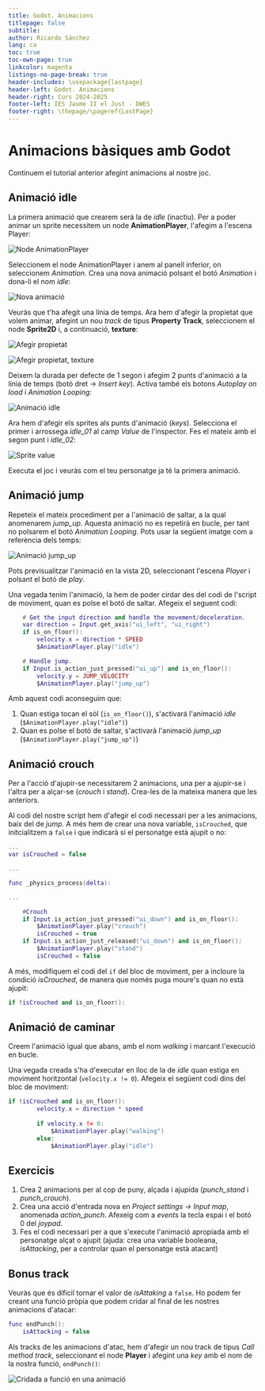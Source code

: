 ```yaml
---
title: Godot. Animacions
titlepage: false
subtitle: 
author: Ricardo Sánchez
lang: ca
toc: true
toc-own-page: true
linkcolor: magenta
listings-no-page-break: true
header-includes: \usepackage{lastpage}
header-left: Godot. Animacions
header-right: Curs 2024-2025
footer-left: IES Jaume II el Just - DWES
footer-right: \thepage/\pageref{LastPage}
---
```


# Animacions bàsiques amb Godot

Continuem el tutorial anterior afegint animacions al nostre joc.

## Animació idle

La primera animació que crearem será la de *idle* (inactiu). Per a poder animar un sprite necessitem un node **AnimationPlayer**, l'afegim a l'escena Player:

![Node AnimationPlayer](images/animationplayer_node.png)

Seleccionem el node AnimationPlayer  i anem al panell inferior, on seleccionem *Animation*. Crea una nova animació polsant el botó *Animation* i dona-li el nom *idle*:

![Nova animació](images/new_animation.png)

Veuràs que t'ha afegit una línia de temps. Ara hem d'afegir la propietat que volem animar, afegint un nou *track* de tipus **Property Track**, seleccionem el node **Sprite2D** i, a continuació, **texture**:

![Afegir propietat](images/add_property.png)

![Afegir propietat, texture](images/sprite2d_texture.png)

Deixem la durada per defecte de 1 segon i afegim 2 punts d'animació a la línia de temps (botó dret -> *Insert key*). Activa també els botons *Autoplay on load* i *Animation Looping*:

![Animació idle](images/animation_idle.png)

Ara hem d'afegir els sprites als punts d'animació (*keys*). Selecciona el primer i arrossega *idle_01* al camp *Value* de l'inspector. Fes el mateix amb el segon punt i *idle_02*:

![Sprite value](images/sprite_value.png)

Executa el joc i veuràs com el teu personatge ja té la primera animació.

## Animació jump

Repeteix el mateix procediment per a l'animació de saltar, a la qual anomenarem *jump_up*. Aquesta animació no es repetirà en bucle, per tant no polsarem el botó *Animation Looping*. Pots usar la següent imatge com a referència dels temps:

![Animació jump_up](images/animation_jump.png)

Pots previsualitzar l'animació en la vista 2D, seleccionant l'escena *Player* i polsant el botó de *play*.

Una vegada tenim l'animació, la hem de poder cirdar des del codi de l'script de moviment, quan es polse el botó de saltar. Afegeix el seguent codi:

```lua
	# Get the input direction and handle the movement/deceleration.
	var direction = Input.get_axis("ui_left", "ui_right")
	if is_on_floor():
		velocity.x = direction * SPEED
		$AnimationPlayer.play("idle")

	# Handle jump.
	if Input.is_action_just_pressed("ui_up") and is_on_floor():
		velocity.y = JUMP_VELOCITY
		$AnimationPlayer.play("jump_up")
```

Amb aquest codi aconseguim que:

1. Quan estiga tocan el sòl (`is_on_floor()`), s'activará l'animació *idle* (`$AnimationPlayer.play("idle")`)
2. Quan es polse el botó de saltar, s'activarà l'animació *jump_up* (`$AnimationPlayer.play("jump_up")`)

## Animació crouch

Per a l'acció d'ajupir-se necessitarem 2 animacions, una per a ajupir-se i l'altra per a alçar-se (*crouch* i *stand*). Crea-les de la mateixa manera que les anteriors.

Al codi del nostre script hem d'afegir el codi necessari per a les animacions, baix del de *jump*. A més hem de crear una nova variable, `isCrouched`, que initcialitzem a `false` i que indicarà si el personatge està ajupit o no:

```lua
...
var isCrouched = false

...

func _physics_process(delta):

...

	#Crouch
	if Input.is_action_just_pressed("ui_down") and is_on_floor():
		$AnimationPlayer.play("crouch")
		isCrouched = true
	if Input.is_action_just_released("ui_down") and is_on_floor():
		$AnimationPlayer.play("stand")
		isCrouched = false
```

A més, modifiquem el codi del `if` del bloc de moviment, per a incloure la condició *isCrouched*, de manera que només puga moure's quan no està ajupit:

```lua
if !isCrouched and is_on_floor():
```

## Animació de caminar

Creem l'animació igual que abans, amb el nom *walking* i marcant l'execució en bucle.

Una vegada creada s'ha d'executar en lloc de la de *idle* quan estiga en moviment horitzontal (`velocity.x != 0`). Afegeix el següent codi dins del bloc de moviment:

```lua
if !isCrouched and is_on_floor():
		velocity.x = direction * speed
	
		if velocity.x != 0:
			$AnimationPlayer.play("walking")
		else:
			$AnimationPlayer.play("idle")
```

## Exercicis

1. Crea 2 animacions per al cop de puny, alçada i ajupida (*punch_stand* i *punch_crouch*).
2. Crea una acció d'entrada nova en *Project settings -> Input map*, anomenada *action_punch*. Afexeig com a *events* la tecla espai i el botó 0 del *joypad*.
3. Fes el codi necessari per a que s'execute l'animació apropiada amb el personatge alçat o ajupit (ajuda: crea una variable booleana, *isAttacking*, per a controlar quan el personatge està atacant)

## Bonus track

Veuràs que és dificil tornar el valor de *isAttaking* a `false`. Ho podem fer creant una funció pròpia que podem cridar al final de les nostres animacions d'atacar:

```lua
func endPunch():
	isAttacking = false 
```

Als tracks de les animacions d'atac, hem d'afegir un nou track de tipus *Call method track*, seleccionant el node **Player** i afegint una *key* amb el nom de la nostra funció, `endPunch()`:

![Cridada a funció en una animació](images/method_call.png)